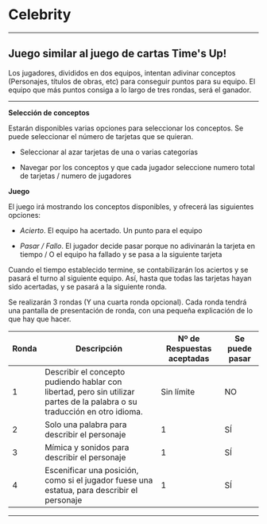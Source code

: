 # Celebrity
---
## Juego similar al juego de cartas Time's Up! 

Los jugadores, divididos en dos equipos, intentan adivinar conceptos (Personajes, títulos de obras, etc) para conseguir puntos para su equipo.
El equipo que más puntos consiga a lo largo de tres rondas, será el ganador.

---

**Selección de conceptos**

Estarán disponibles varias opciones para seleccionar los conceptos. Se puede seleccionar el número de tarjetas que se quieran.

- Seleccionar al azar tarjetas de una o varias categorías

- Navegar por los conceptos y que cada jugador seleccione numero total de tarjetas / numero de jugadores

**Juego**

El juego irá mostrando los conceptos disponibles, y ofrecerá las siguientes opciones:

- *Acierto*. El equipo ha acertado. Un punto para el equipo

- *Pasar / Fallo*. El jugador decide pasar porque no adivinarán la tarjeta en tiempo / O el equipo ha fallado y se pasa a la siguiente tarjeta

Cuando el tiempo establecido termine, se contabilizarán los aciertos y se pasará el turno al siguiente equipo. Así, hasta que todas las tarjetas hayan sido acertadas, y se pasará a la siguiente ronda.

Se realizarán 3 rondas (Y una cuarta ronda opcional). Cada ronda tendrá una pantalla de presentación de ronda, con una pequeña explicación de lo que hay que hacer.

| Ronda     | Descripción    | Nº de Respuestas aceptadas | Se puede pasar |
| --------|---------|-------|------|
| 1  | Describir el concepto pudiendo hablar con libertad, pero sin utilizar partes de la palabra o su traducción en otro idioma.   | Sin límite | NO    |
| 2 | Solo una palabra para describir el personaje | 1 | SÍ |
| 3 | Mímica y sonidos para describir el personaje | 1 | SÍ |
| 4 | Escenificar una posición, como si el jugador fuese una estatua, para describir el personaje | 1 | SÍ |

---